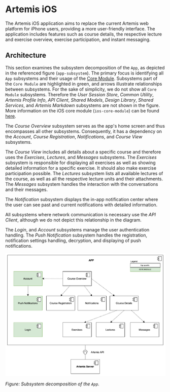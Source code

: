 # Artemis iOS

The Artemis iOS application aims to replace the current Artemis web platform for iPhone users, providing a more user-friendly interface. The application includes features such as course details, the respective lecture and exercise overview, exercise participation, and instant messaging. 

## Architecture

This section examines the subsystem decomposition of the `App`, as depicted in the referenced figure (`app-subsystem`).
The primary focus is identifying all `App` subsystems and their usage of the [Core Module](https://github.com/ls1intum/artemis-ios-core-modules/blob/main/README.md).
Subsystems part of the `Core Module` are highlighted in green, and arrows illustrate relationships between subsystems.
For the sake of simplicity, we do not show all `Core Module` subsystems.
Therefore the *User Session Store*, *Common Utility*, *Artemis Profile Info*, *API Client*, *Shared Models*, *Design Library*, *Shared Services*, and *Artemis Markdown* subsystems are not shown in the figure.
More information on the iOS core module (`ios-core-module`) can be found [here](https://github.com/ls1intum/artemis-ios-core-modules/blob/main/README.md).

The *Course Overview* subsystem serves as the app's home screen and thus encompasses all other subsystems.
Consequently, it has a dependency on the *Account*, *Course Registration*, *Notifications*, and *Course View* subsystems.

The *Course View* includes all details about a specific course and therefore uses the *Exercises*, *Lectures*, and *Messages* subsystems. The *Exercises* subsystem is responsible for displaying all exercises as well as showing detailed information for a specific exercise. It should also make exercise participation possible. The *Lectures* subsystem lists all available lectures of the course, as well as all the respective lecture units and their attachments. The *Messages* subsystem handles the interaction with the conversations and their messages.

The *Notification* subsystem displays the in-app notification center where the user can see past and current notifications with detailed information.

All subsystems where network communication is necessary use the *API Client*, although we do not depict this relationship in the diagram.

The *Login*, and *Account* subsystems manage the user authentication handling. The *Push Notification* subsystem handles the registration, notification settings handling, decryption, and displaying of push notifications.

![Subsystem decomposition of the App](docu/APP-subsystem.png)

*Figure: Subsystem decomposition of the `App`.*